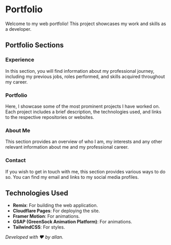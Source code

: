 # Portfolio

Welcome to my web portfolio! This project showcases my work and skills as a developer. 

## Portfolio Sections

### Experience

In this section, you will find information about my professional journey, including my previous jobs, roles performed, and skills acquired throughout my career.

### Portfolio

Here, I showcase some of the most prominent projects I have worked on. Each project includes a brief description, the technologies used, and links to the respective repositories or websites.

### About Me

This section provides an overview of who I am, my interests and any other relevant information about me and my professional career. 
 
### Contact

If you wish to get in touch with me, this section provides various ways to do so. You can find my email and links to my social media profiles. 

## Technologies Used

- **Remix**: For building the web application.
- **Cloudflare Pages**: For deploying the site.
- **Framer Motion**: For animations.
- **GSAP (GreenSock Animation Platform)**: For animations.
- **TailwindCSS**: For styles.

*Developed with ❤️ by allan.*
